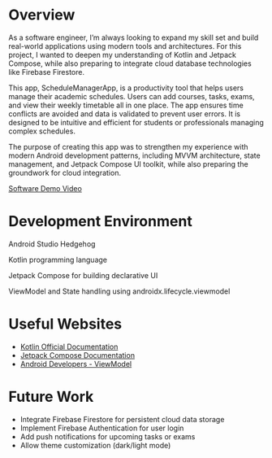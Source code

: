 # Overview
As a software engineer, I’m always looking to expand my skill set and build real-world applications using modern tools and architectures. For this project, I wanted to deepen my understanding of Kotlin and Jetpack Compose, while also preparing to integrate cloud database technologies like Firebase Firestore.

This app, ScheduleManagerApp, is a productivity tool that helps users manage their academic schedules. Users can add courses, tasks, exams, and view their weekly timetable all in one place. The app ensures time conflicts are avoided and data is validated to prevent user errors. It is designed to be intuitive and efficient for students or professionals managing complex schedules.

The purpose of creating this app was to strengthen my experience with modern Android development patterns, including MVVM architecture, state management, and Jetpack Compose UI toolkit, while also preparing the groundwork for cloud integration.

[Software Demo Video](https://youtu.be/7eqHTmZQKwQ)

# Development Environment
Android Studio Hedgehog

Kotlin programming language

Jetpack Compose for building declarative UI

ViewModel and State handling using androidx.lifecycle.viewmodel


# Useful Websites
* [Kotlin Official Documentation](https://kotlinlang.org/docs/home.html)
* [Jetpack Compose Documentation](https://developer.android.com/jetpack/compose/documentation)
* [Android Developers - ViewModel](https://developer.android.com/topic/libraries/architecture/viewmodel)


# Future Work
* Integrate Firebase Firestore for persistent cloud data storage
* Implement Firebase Authentication for user login
* Add push notifications for upcoming tasks or exams
* Allow theme customization (dark/light mode)
